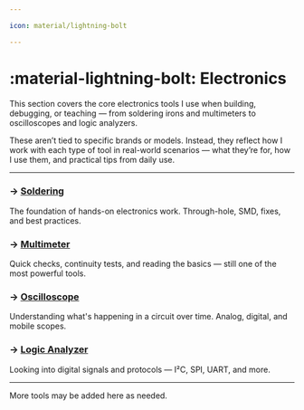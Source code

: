 ```yaml
---

icon: material/lightning-bolt

---
```



# :material-lightning-bolt: Electronics 

This section covers the core electronics tools I use when building, debugging, or teaching — from soldering irons and multimeters to oscilloscopes and logic analyzers.

These aren’t tied to specific brands or models. Instead, they reflect how I work with each type of tool in real-world scenarios — what they’re for, how I use them, and practical tips from daily use.

---

### → [Soldering](soldering.md)
The foundation of hands-on electronics work. Through-hole, SMD, fixes, and best practices.

### → [Multimeter](multimeter.md)
Quick checks, continuity tests, and reading the basics — still one of the most powerful tools.

### → [Oscilloscope](oscilloscope.md)
Understanding what's happening in a circuit over time. Analog, digital, and mobile scopes.

### → [Logic Analyzer](logic_analyzer.md)
Looking into digital signals and protocols — I²C, SPI, UART, and more.

---

More tools may be added here as needed.

